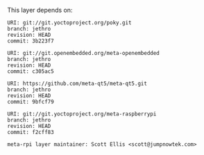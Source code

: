 This layer depends on:

    URI: git://git.yoctoproject.org/poky.git
    branch: jethro
    revision: HEAD
    commit: 3b223f7

    URI: git://git.openembedded.org/meta-openembedded
    branch: jethro
    revision: HEAD
    commit: c305ac5

    URI: https://github.com/meta-qt5/meta-qt5.git
    branch: jethro
    revision: HEAD
    commit: 9bfcf79

    URI: git://git.yoctoproject.org/meta-raspberrypi 
    branch: jethro
    revision: HEAD
    commit: f2cff83

    meta-rpi layer maintainer: Scott Ellis <scott@jumpnowtek.com>
